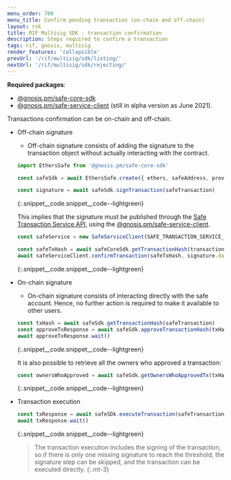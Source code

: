 ```yaml
---
menu_order: 700
menu_title: Confirm pending transaction (on-chain and off-chain)
layout: rsk
title: RIF Multisig SDK - transaction confirmation
description: Steps required to confirm a transaction
tags: rif, gnosis, multisig
render_features: 'collapsible'
prevUrl: '/rif/multisig/sdk/listing/'
nextUrl: '/rif/multisig/sdk/rejecting/'
---
```


**Required packages**:
- [@gnosis.pm/safe-core-sdk](https://github.com/gnosis/safe-core-sdk)
- [@gnosis.pm/safe-service-client](https://www.npmjs.com/package/@gnosis.pm/safe-service-client) (still in alpha version as June 2021).

Transactions confirmation can be on-chain and off-chain.

[](#top "collapsible")
- Off-chain signature
    * Off-chain signature consists of adding the signature to the transaction object without actually interacting with the contract. 

    ```ts
    import EthersSafe from '@gnosis.pm/safe-core-sdk'

    const safeSdk = await EthersSafe.create({ ethers, safeAddress, providerOrSigner })

    const signature = await safeSdk.signTransaction(safeTransaction)
    ```
    {:.snippet__code.snippet__code--lightgreen}

    This implies that the signature must be published through the [Safe Transaction Service API](https://github.com/gnosis/safe-transaction-service), using the [@gnosis.pm/safe-service-client](https://www.npmjs.com/package/@gnosis.pm/safe-service-client).

    ```ts
    const safeService = new SafeServiceClient(SAFE_TRANSACTION_SERVICE_URL)

    const safeTxHash = await safeCoreSdk.getTransactionHash(transaction)
    await safeServiceClient.confirmTransaction(safeTxHash, signature.data)
    ```
    {:.snippet__code.snippet__code--lightgreen}

- On-chain signature
    * On-chain signature consists of interacting directly with the safe account. Hence, no further action is required to make it available to other users.

    ```ts
    const txHash = await safeSdk.getTransactionHash(safeTransaction)
    const approveTxResponse = await safeSdk.approveTransactionHash(txHash)
    await approveTxResponse.wait()
    ```
    {:.snippet__code.snippet__code--lightgreen}

    It is also possible to retrieve all the owners who approved a transaction:

    ```ts
    const ownersWhoApproved = await safeSdk.getOwnersWhoApprovedTx(txHash)
    ```
    {:.snippet__code.snippet__code--lightgreen}

- Transaction execution
    ```ts
    const txResponse = await safeSDk.executeTransaction(safeTransaction)
    await txResponse.wait()
    ```
    {:.snippet__code.snippet__code--lightgreen}

    > The transaction execution includes the signing of the transaction, so if there is only one missing signature to reach the threshold, the signature step can be skipped, and the transaction can be executed directly.
    {:.mt-3}
